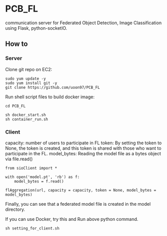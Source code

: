 # PCB_FL

communication server for Federated Object Detection, Image Classification using Flask, python-socketIO.

## How to

### Server

Clone git repo on EC2:

    sudo yum update -y
    sudo yum install git -y
    git clone https://github.com/uoon97/PCB_FL

Run shell script files to build docker image:

    cd PCB_FL

    sh docker_start.sh
    sh container_run.sh

### Client

capacity: number of users to participate in FL
token: By setting the token to None, the token is created, and this token is shared with those who want to participate in the FL.
model_bytes: Reading the model file as a bytes object via file.read()

    from sioClient import *

    with open('model.pt', 'rb') as f:
        model_bytes = f.read()

    flAggregation(url, capacity = capacity, token = None, model_bytes = model_bytes)

Finally, you can see that a federated model file is created in the model directory.

If you can use Docker, try this and Run above python command.

    sh setting_for_client.sh
